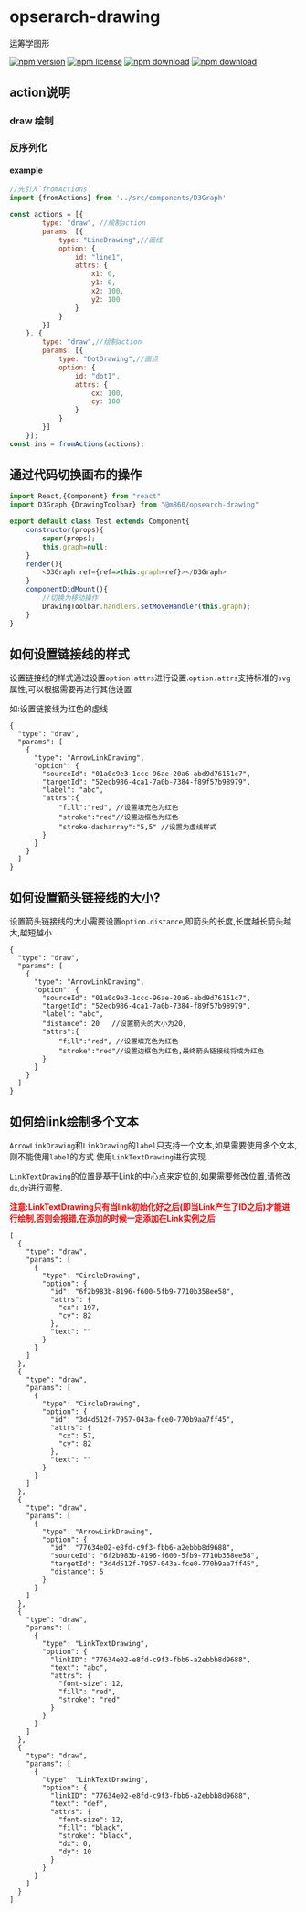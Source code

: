 # opserarch-drawing

运筹学图形

<!-- badge -->
[![npm version](https://img.shields.io/npm/v/@m860/opsearch-drawing.svg)](https://www.npmjs.com/package/@m860/opsearch-drawing)
[![npm license](https://img.shields.io/npm/l/@m860/opsearch-drawing.svg)](https://www.npmjs.com/package/@m860/opsearch-drawing)
[![npm download](https://img.shields.io/npm/dm/@m860/opsearch-drawing.svg)](https://www.npmjs.com/package/@m860/opsearch-drawing)
[![npm download](https://img.shields.io/npm/dt/@m860/opsearch-drawing.svg)](https://www.npmjs.com/package/@m860/opsearch-drawing)
<!-- endbadge -->

## action说明

### draw 绘制

### 反序列化

#### example

```javascript
//先引入`fromActions`
import {fromActions} from '../src/components/D3Graph'

const actions = [{
		type: "draw", //绘制action
		params: [{
			type: "LineDrawing",//画线
			option: {
				id: "line1",
				attrs: {
					x1: 0,
					y1: 0,
					x2: 100,
					y2: 100
				}
			}
		}]
	}, {
		type: "draw",//绘制action
		params: [{
			type: "DotDrawing",//画点
			option: {
				id: "dot1",
				attrs: {
					cx: 100,
					cy: 100
				}
			}
		}]
	}];
const ins = fromActions(actions);
```

## 通过代码切换画布的操作

```javascript
import React,{Component} from "react"
import D3Graph,{DrawingToolbar} from "@m860/opsearch-drawing"

export default class Test extends Component{
    constructor(props){
        super(props);
        this.graph=null;
    }
    render(){
        <D3Graph ref={ref=>this.graph=ref}></D3Graph>
    }
    componentDidMount(){
        //切换为移动操作
        DrawingToolbar.handlers.setMoveHandler(this.graph);
    }
}

```

## 如何设置链接线的样式

设置链接线的样式通过设置`option.attrs`进行设置.`option.attrs`支持标准的`svg`属性,可以根据需要再进行其他设置

如:设置链接线为红色的虚线

```
{
  "type": "draw",
  "params": [
    {
      "type": "ArrowLinkDrawing",
      "option": {
        "sourceId": "01a0c9e3-1ccc-96ae-20a6-abd9d76151c7",
        "targetId": "52ecb986-4ca1-7a0b-7384-f89f57b98979",
        "label": "abc",
        "attrs":{
            "fill":"red", //设置填充色为红色
            "stroke":"red"//设置边框色为红色
            "stroke-dasharray":"5,5" //设置为虚线样式
        }
      }
    }
  ]
}
```

## 如何设置箭头链接线的大小?

设置箭头链接线的大小需要设置`option.distance`,即箭头的长度,长度越长箭头越大,越短越小

```
{
  "type": "draw",
  "params": [
    {
      "type": "ArrowLinkDrawing",
      "option": {
        "sourceId": "01a0c9e3-1ccc-96ae-20a6-abd9d76151c7",
        "targetId": "52ecb986-4ca1-7a0b-7384-f89f57b98979",
        "label": "abc",
        "distance": 20   //设置箭头的大小为20,
        "attrs":{
            "fill":"red", //设置填充色为红色
            "stroke":"red"//设置边框色为红色,最终箭头链接线将成为红色
        }
      }
    }
  ]
}
```

## 如何给link绘制多个文本

`ArrowLinkDrawing`和`LinkDrawing`的`label`只支持一个文本,如果需要使用多个文本,则不能使用`label`的方式.使用`LinkTextDrawing`进行实现.

`LinkTextDrawing`的位置是基于Link的中心点来定位的,如果需要修改位置,请修改`dx`,`dy`进行调整.

<span style="color:red;font-weight:bold">注意:LinkTextDrawing只有当link初始化好之后(即当Link产生了ID之后)才能进行绘制,否则会报错,在添加的时候一定添加在Link实例之后</span>

```
[
  {
    "type": "draw",
    "params": [
      {
        "type": "CircleDrawing",
        "option": {
          "id": "6f2b983b-8196-f600-5fb9-7710b358ee58",
          "attrs": {
            "cx": 197,
            "cy": 82
          },
          "text": ""
        }
      }
    ]
  },
  {
    "type": "draw",
    "params": [
      {
        "type": "CircleDrawing",
        "option": {
          "id": "3d4d512f-7957-043a-fce0-770b9aa7ff45",
          "attrs": {
            "cx": 57,
            "cy": 82
          },
          "text": ""
        }
      }
    ]
  },
  {
    "type": "draw",
    "params": [
      {
        "type": "ArrowLinkDrawing",
        "option": {
          "id": "77634e02-e8fd-c9f3-fbb6-a2ebbb8d9688",
          "sourceId": "6f2b983b-8196-f600-5fb9-7710b358ee58",
          "targetId": "3d4d512f-7957-043a-fce0-770b9aa7ff45",
          "distance": 5
        }
      }
    ]
  },
  {
    "type": "draw",
    "params": [
      {
        "type": "LinkTextDrawing",
        "option": {
          "linkID": "77634e02-e8fd-c9f3-fbb6-a2ebbb8d9688",
          "text": "abc",
          "attrs": {
            "font-size": 12,
            "fill": "red",
            "stroke": "red"
          }
        }
      }
    ]
  },
  {
    "type": "draw",
    "params": [
      {
        "type": "LinkTextDrawing",
        "option": {
          "linkID": "77634e02-e8fd-c9f3-fbb6-a2ebbb8d9688",
          "text": "def",
          "attrs": {
            "font-size": 12,
            "fill": "black",
            "stroke": "black",
            "dx": 0,
            "dy": 10
          }
        }
      }
    ]
  }
]
```

